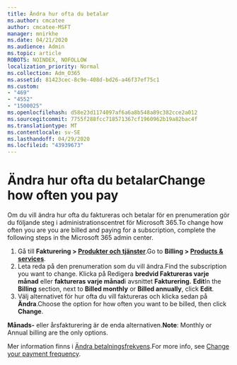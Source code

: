 ```yaml
---
title: Ändra hur ofta du betalar
ms.author: cmcatee
author: cmcatee-MSFT
manager: mnirkhe
ms.date: 04/21/2020
ms.audience: Admin
ms.topic: article
ROBOTS: NOINDEX, NOFOLLOW
localization_priority: Normal
ms.collection: Adm_O365
ms.assetid: 81423cec-8c9e-408d-bd26-a46f37ef75c1
ms.custom:
- "469"
- "4552"
- "1500025"
ms.openlocfilehash: d58e23d1174097af6a6a8b548a89c382cce2a012
ms.sourcegitcommit: 7755f288fcc718571367cf1960962b19a82bac4f
ms.translationtype: MT
ms.contentlocale: sv-SE
ms.lasthandoff: 04/29/2020
ms.locfileid: "43939673"
---
```

# <a name="change-how-often-you-pay"></a><span data-ttu-id="63daf-102">Ändra hur ofta du betalar</span><span class="sxs-lookup"><span data-stu-id="63daf-102">Change how often you pay</span></span>

<span data-ttu-id="63daf-103">Om du vill ändra hur ofta du faktureras och betalar för en prenumeration gör du följande steg i administrationscentret för Microsoft 365.</span><span class="sxs-lookup"><span data-stu-id="63daf-103">To change how often you are you are billed and paying for a subscription, complete the following steps in the Microsoft 365 admin center.</span></span> 
1. <span data-ttu-id="63daf-104">Gå till **Fakturering > [Produkter och tjänster](https://go.microsoft.com/fwlink/p/?linkid=842054)**.</span><span class="sxs-lookup"><span data-stu-id="63daf-104">Go to **Billing > [Products & services](https://go.microsoft.com/fwlink/p/?linkid=842054)**.</span></span>
2. <span data-ttu-id="63daf-105">Leta reda på den prenumeration som du vill ändra.</span><span class="sxs-lookup"><span data-stu-id="63daf-105">Find the subscription you want to change.</span></span> <span data-ttu-id="63daf-106">Klicka på Redigera **bredvid Faktureras varje månad** eller **faktureras varje månad**i avsnittet **Fakturering.** **Edit**</span><span class="sxs-lookup"><span data-stu-id="63daf-106">In the **Billing** section, next to **Billed monthly** or **Billed annually**, click **Edit**.</span></span> 
3. <span data-ttu-id="63daf-107">Välj alternativet för hur ofta du vill faktureras och klicka sedan på **Ändra**.</span><span class="sxs-lookup"><span data-stu-id="63daf-107">Choose the option for how often you want to be billed, then click **Change**.</span></span>

<span data-ttu-id="63daf-108">**Månads-** eller årsfakturering är de enda alternativen.</span><span class="sxs-lookup"><span data-stu-id="63daf-108">**Note**: Monthly or Annual billing are the only options.</span></span>

<span data-ttu-id="63daf-109">Mer information finns i [Ändra betalningsfrekvens](https://docs.microsoft.com/microsoft-365/commerce/billing-and-payments/change-payment-frequency?view=o365-worldwide).</span><span class="sxs-lookup"><span data-stu-id="63daf-109">For more info, see [Change your payment frequency](https://docs.microsoft.com/microsoft-365/commerce/billing-and-payments/change-payment-frequency?view=o365-worldwide).</span></span>
